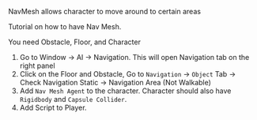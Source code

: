 NavMesh allows character to move around to certain areas

Tutorial on how to have Nav Mesh.

You need Obstacle, Floor, and Character


1. Go to Window -> AI -> Navigation. This will open Navigation tab on the right panel
2. Click on the Floor and Obstacle, Go to `Navigation` -> `Object` Tab ->  Check Navigation Static -> Navigation Area (Not Walkable)
3. Add `Nav Mesh Agent` to the character. Character should also have `Rigidbody` and `Capsule Collider`.
4. Add Script to Player.